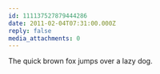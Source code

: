 ```yaml
---
id: 111137527879444286
date: 2011-02-04T07:31:00.000Z
reply: false
media_attachments: 0
---
```


The quick brown fox jumps over a lazy dog. ​​​​

